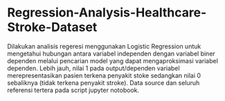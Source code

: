 # Regression-Analysis-Healthcare-Stroke-Dataset
Dilakukan analisis regeresi menggunakan Logistic Regression untuk mengetahui hubungan antara variabel independen dengan variabel biner dependen melalui pencarian model yang dapat mengaproksimasi variabel dependen. Lebih jauh, nilai 1 pada output/dependen variabel merepresentasikan pasien terkena penyakit stoke sedangkan nilai 0 sebaliknya (tidak terkena penyakit stroke).
Data source dan seluruh referensi tertera pada script jupyter notobook.

